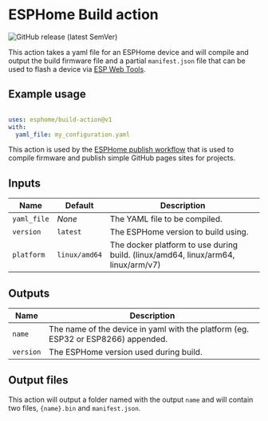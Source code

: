 # ESPHome Build action

![GitHub release (latest SemVer)](https://img.shields.io/github/v/release/esphome/build-action)


This action takes a yaml file for an ESPHome device and will compile and output
the build firmware file and a partial `manifest.json` file that can be used to flash 
a device via [ESP Web Tools](https://esphome.github.io/esp-web-tools).

## Example usage

```yaml

uses: esphome/build-action@v1
with:
  yaml_file: my_configuration.yaml

```

This action is used by the [ESPHome publish workflow](https://github.com/esphome/workflows/blob/main/.github/workflows/publish.yml) that is used to compile firmware and publish simple GitHub pages sites for projects.

## Inputs

Name        | Default       | Description  
------------|---------------|------------
`yaml_file` | _None_        | The YAML file to be compiled.
`version`   | `latest`      | The ESPHome version to build using.
`platform`  | `linux/amd64` | The docker platform to use during build. (linux/amd64, linux/arm64, linux/arm/v7)

## Outputs

Name      | Description  
----------|------------
`name`    | The name of the device in yaml with the platform (eg. ESP32 or ESP8266) appended.
`version` | The ESPHome version used during build.

## Output files

This action will output a folder named with the output `name` and will contain two files, `{name}.bin` and `manifest.json`.
